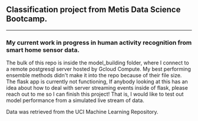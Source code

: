## Classification project from Metis Data Science Bootcamp.

---
### My current work in progress in human activity recognition from smart home sensor data.

The bulk of this repo is inside the model_building folder, where I connect to a remote 
postgresql server hosted by Gcloud Compute. My best performing ensemble methods didn't make it
 into the repo because of their file size. The flask app is currently not functioning, If
 anybody looking at this has an idea about how to deal with server streaming events inside of
 flask, please reach out to me so I can finish this project! That is, I would like to 
 test out model performance from a simulated live stream of data. 

 Data was retrieved from the UCI Machine Learning Repository.



